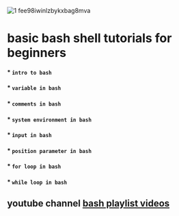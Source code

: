  
![1 fee98iwinlzbykxbag8mva](https://user-images.githubusercontent.com/26503912/51897529-0076f600-23c0-11e9-978b-3ea628b4e5a6.png)
# basic bash shell tutorials for beginners
#### * `intro to bash`
#### * `variable in bash` 
#### * `comments in bash` 
#### * `system environment in bash`
#### * `input in bash` 
#### * `position parameter in bash`
#### * `for loop in bash`
#### * `while loop in bash`

## youtube channel [bash playlist videos](https://www.youtube.com/watch?v=-gEbWxytopo&list=PLSUqN4MdJySJFs-2Sj5VY2wBNfngwasOa&index=1)




